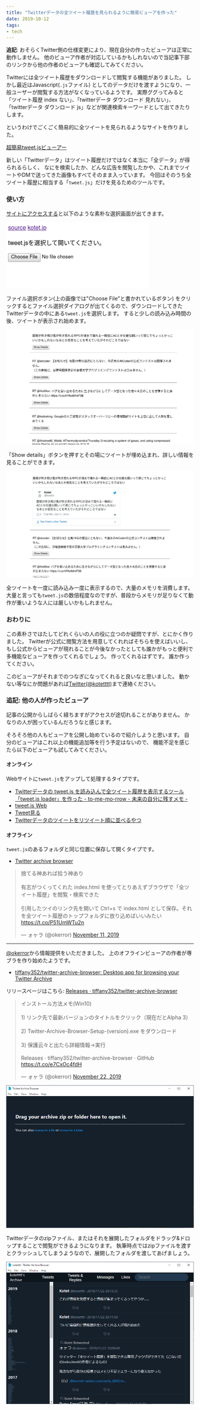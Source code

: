 ```yaml
---
title: "Twitterデータの全ツイート履歴を見られるように簡易ビューアを作った"
date: 2019-10-12
tags:
- tech
---
```


**追記**:
おそらくTwitter側の仕様変更により、現在自分の作ったビューアは正常に動作しません。
他のビューア作者が対応しているかもしれないので当記事下部のリンクから他の作者のビューアも確認してみてください。

Twitterには全ツイート履歴をダウンロードして閲覧する機能がありました。
しかし最近はJavascript(`.js`ファイル)
としてのデータだけを渡すようになり、一般ユーザーが閲覧する方法がなくなっているようです。
実際ググってみると「ツイート履歴 index ない」、「twitterデータ ダウンロード 見れない」、
「twitterデータ ダウンロード js」などが関連検索キーワードとして出てきたりします。

というわけでごくごく簡易的に全ツイートを見られるようなサイトを作りました。

[超簡易tweet.jsビューアー](https://kotet.jp/twitter-data-viewer/)

新しい「Twitterデータ」はツイート履歴だけではなく本当に「全データ」が得られるらしく、
なにを検索したか、どんな広告を閲覧したかや、これまでツイートやDMで送ってきた画像もすべてそのまま入っています。
今回はそのうち全ツイート履歴に相当する「`tweet.js`」だけを見るためのツールです。

### 使い方

[サイトにアクセスする](https://kotet.jp/twitter-data-viewer/)と以下のような素朴な選択画面が出てきます。

![](/img/blog/2019/10/file-choose.png)

ファイル選択ボタン(上の画像では"Choose File"と書かれているボタン)
をクリックするとファイル選択ダイアログが出てくるので、ダウンロードしてきたTwitterデータの中にある`tweet.js`を選択します。
すると少しの読み込み時間の後、ツイートが表示され始めます。

![](/img/blog/2019/10/tweet-list.png)

「Show details」ボタンを押すとその場にツイートが埋め込まれ、詳しい情報を見ることができます。

![](/img/blog/2019/10/show-details.png)

全ツイートを一度に読み込み一度に表示するので、大量のメモリを消費します。
大量と言っても`tweet.js`の数倍程度なのですが、普段からメモリが足りなくて動作が重いような人には厳しいかもしれません。

### おわりに

この素朴さではたしてどれくらいの人の役に立つのか疑問ですが、とにかく作りました。
Twitterが公式に閲覧方法を用意してくれればそちらを使えばいいし、
もし公式からビューアが現れることが今後なかったとしても誰かがもっと便利で多機能なビューアを作ってくれるでしょう。
作ってくれるはずです。
誰か作ってください。

このビューアがそれまでのつなぎになってくれると良いなと思いました。
動かない等なにか問題があれば[Twitter(@kotetttt)](https://twitter.com/kotetttt)まで連絡ください。

### 追記: 他の人が作ったビューア

記事の公開からしばらく経ちますがアクセスが途切れることがありません。
かなりの人が困っているんだろうなと感じます。

そろそろ他の人もビューアを公開し始めているので紹介しようと思います。
自分のビューアはこれ以上の機能追加等を行う予定はないので、
機能不足を感じたら以下のビューアも試してみてください。

#### オンライン

Webサイトに`tweet.js`をアップして処理するタイプです。

- [Twitterデータの tweet.js を読み込んで全ツイート履歴を表示するツール「tweet.js loader」を作った - to-me-mo-rrow - 未来の自分に残すメモ -](https://r17n.page/2019/10/22/tweet-js-loader-introduction/index.html)
- [tweet.js Web](http://all-tweets-history.0so.tokyo/)
- [Tweet見る](https://json2html-94a7c.firebaseapp.com/)
- [Twitterデータのツイートをリツイート順に並べるやつ](https://shiosyakeyakini.info/TwitterDataTool/)

#### オフライン

`tweet.js`のあるフォルダと同じ位置に保存して開くタイプです。

- [Twitter archive browser](https://gist.github.com/tiffany352/9ee7e0d4fd7e08ede9d0314df9eab672)

<blockquote class="twitter-tweet" data-conversation="none"><p lang="ja" dir="ltr">捨てる神あれば拾う神あり<br><br>有志がつくってくれた index.html を使ってとりあえずブラウザで「全ツイート履歴」を閲覧・検索できた<br><br>引用したツイのリンク先を開いて Ctrl+s で index.html として保存。それを全ツイート履歴のトップフォルダに放り込めばいいみたい<a href="https://t.co/P51UmWTu2n">https://t.co/P51UmWTu2n</a></p>&mdash; ォヶラ (@okerror) <a href="https://twitter.com/okerror/status/1193690101622001664?ref_src=twsrc%5Etfw">November 11, 2019</a></blockquote>

---

[@okerror](https://twitter.com/okerror)から情報提供をいただきました。
上のオフラインビューアの作者が専ブラを作り始めたようです。

- [tiffany352/twitter-archive-browser: Desktop app for browsing your Twitter Archive](https://github.com/tiffany352/twitter-archive-browser)

リリースページはこちら: [Releases · tiffany352/twitter-archive-browser](https://github.com/tiffany352/twitter-archive-browser/releases)

<blockquote class="twitter-tweet" data-conversation="none"><p lang="ja" dir="ltr">インストール方法メモ(Win10)<br><br>1) リンク先で最新バージョンのタイトルをクリック（現在だとAlpha 3）<br><br>2) Twitter-Archive-Browser-Setup-(version).exe をダウンロード<br><br>3) 保護云々と出たら詳細情報→実行<br><br>Releases · tiffany352/twitter-archive-browser · GitHub <a href="https://t.co/e7CxOc4fdH">https://t.co/e7CxOc4fdH</a></p>&mdash; ォヶラ (@okerror) <a href="https://twitter.com/okerror/status/1197830319413481472?ref_src=twsrc%5Etfw">November 22, 2019</a></blockquote> <script async src="https://platform.twitter.com/widgets.js" charset="utf-8"></script>

![](/img/blog/2019/10/2019-11-23-0.png)

Twitterデータのzipファイル、またはそれを展開したフォルダをドラッグ&ドロップすることで閲覧ができるようになります。
執筆時点ではzipファイルを渡すとクラッシュしてしまうようなので、展開したフォルダを渡してあげましょう。

![](/img/blog/2019/10/2019-11-23-1.png)
